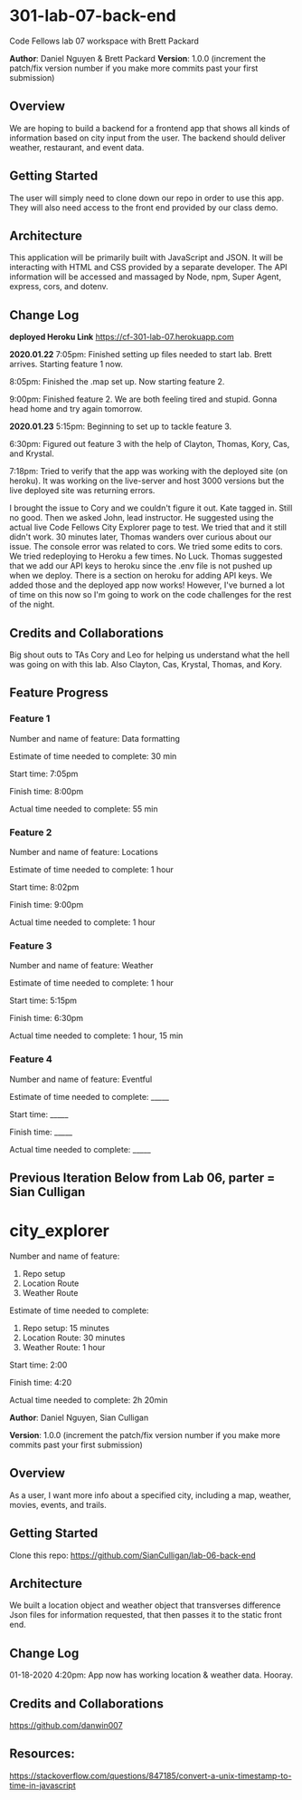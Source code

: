 # 301-lab-07-back-end
Code Fellows lab 07 workspace with Brett Packard

**Author**: Daniel Nguyen & Brett Packard
**Version**: 1.0.0 (increment the patch/fix version number if you make more commits past your first submission)

## Overview
We are hoping to build a backend for a frontend app that shows all kinds of information based on city input from the user. The backend should deliver weather, restaurant, and event data.

## Getting Started
The user will simply need to clone down our repo in order to use this app. They will also need access to the front end provided by our class demo.

## Architecture
This application will be primarily built with JavaScript and JSON. It will be interacting with HTML and CSS provided by a separate developer. The API information will be accessed and massaged by Node, npm, Super Agent, express, cors, and dotenv.

## Change Log

**deployed Heroku Link**
https://cf-301-lab-07.herokuapp.com

**2020.01.22**
7:05pm:
Finished setting up files needed to start lab. Brett arrives. Starting feature 1 now. 

8:05pm: 
Finished the .map set up. Now starting feature 2.

9:00pm:
Finished feature 2. We are both feeling tired and stupid. Gonna head home and try again tomorrow. 

**2020.01.23**
5:15pm:
Beginning to set up to tackle feature 3.

6:30pm:
Figured out feature 3 with the help of Clayton, Thomas, Kory, Cas, and Krystal.

7:18pm:
Tried to verify that the app was working with the deployed site (on heroku). It was working on the live-server and host 3000 versions but the live deployed site was returning errors.

I brought the issue to Cory and we couldn't figure it out. Kate tagged in. Still no good. Then we asked John, lead instructor. He suggested using the actual live Code Fellows City Explorer page to test. We tried that and it still didn't work. 30 minutes later, Thomas wanders over curious about our issue. The console error was related to cors. We tried some edits to cors. We tried redeploying to Heroku a few times. No Luck. Thomas suggested that we add our API keys to heroku since the .env file is not pushed up when we deploy. There is a section on heroku for adding API keys. We added those and the deployed app now works! However, I've burned a lot of time on this now so I'm going to work on the code challenges for the rest of the night.

<!-- Use this area to document the iterative changes made to your application as each feature is successfully implemented. Use time stamps. Here's an examples:

01-01-2001 4:59pm - Application now has a fully-functional express server, with a GET route for the location resource.
-->

## Credits and Collaborations
Big shout outs to TAs Cory and Leo for helping us understand what the hell was going on with this lab. Also Clayton, Cas, Krystal, Thomas, and Kory.

## Feature Progress

### Feature 1
Number and name of feature: Data formatting

Estimate of time needed to complete: 30 min

Start time: 7:05pm

Finish time: 8:00pm

Actual time needed to complete: 55 min

### Feature 2
Number and name of feature: Locations

Estimate of time needed to complete: 1 hour

Start time: 8:02pm

Finish time: 9:00pm

Actual time needed to complete: 1 hour

### Feature 3
Number and name of feature: Weather

Estimate of time needed to complete: 1 hour

Start time: 5:15pm

Finish time: 6:30pm

Actual time needed to complete: 1 hour, 15 min

### Feature 4
Number and name of feature: Eventful

Estimate of time needed to complete: _____

Start time: _____

Finish time: _____

Actual time needed to complete: _____

## Previous Iteration Below from Lab 06, parter = Sian Culligan

# city_explorer

Number and name of feature: 
1. Repo setup
2. Location Route
3. Weather Route


Estimate of time needed to complete:
1. Repo setup: 15 minutes
2. Location Route: 30 minutes
3. Weather Route: 1 hour

Start time: 2:00

Finish time: 4:20

Actual time needed to complete: 2h 20min

**Author**: Daniel Nguyen, Sian Culligan

**Version**: 1.0.0 (increment the patch/fix version number if you make more commits past your first submission)

## Overview
As a user, I want more info about a specified city, including a map,  weather, movies, events, and trails.

## Getting Started
Clone this repo: https://github.com/SianCulligan/lab-06-back-end


## Architecture
We built a location object and weather object that transverses difference Json files for information requested, that then passes it to the static front end.

## Change Log
01-18-2020 4:20pm: App now has working location & weather data. Hooray.

## Credits and Collaborations
https://github.com/danwin007


## Resources: 

https://stackoverflow.com/questions/847185/convert-a-unix-timestamp-to-time-in-javascript